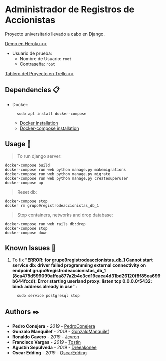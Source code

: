 # Administrador de Registros de Accionistas
Proyecto universitario llevado a cabo en Django.

[Demo en Heroku >>](https://registro-accionistas.herokuapp.com/)

* Usuario de prueba: 
  * Nombre de Usuario: `root`
  * Contraseña: `root`

[Tablero del Proyecto en Trello >>](https://trello.com/b/BP7z3o5H/grupo9registro-de-accionistas)

## Dependencies 📋
* Docker:
  ```Docker
    sudo apt install docker-compose
  ```
  * [Docker installation](https://docs.docker.com/install/)
  * [Docker-compose installation](https://docs.docker.com/compose/install/)

## Usage 🚀
>To run django server:
  ```docker-compose
  docker-compose build
  docker-compose run web python manage.py makemigrations
  docker-compose run web python manage.py migrate
  docker-compose run web python manage.py createsuperuser
  docker-compose up
  ```

>Reset db:
  ```docker-compose
  docker-compose stop
  docker rm grupo9registrodeaccionistas_db_1
  ```

>Stop containers, networks and drop database:
  ```Docker
  docker-compose run web rails db:drop
  docker-compose stop
  docker-compose down
  ```

## Known Issues 📢
1) To fix **"ERROR: for grupo9registrodeaccionistas_db_1  Cannot start service db: driver failed programming external connectivity on endpoint grupo9registrodeaccionistas_db_1 (8ca475d599099affea877a2b4e3cd19eaca4d31bd26120f8f85ea699b644fccd): Error starting userland proxy: listen tcp 0.0.0.0:5432: bind: address already in use"** :
    ```Fix
      sudo service postgresql stop
    ```

## Authors ✒️
* **Pedro Conejera** - *2019* - [PedroConejera](https://github.com/PedroConejera)
* **Gonzalo Manquilef** - *2019* - [GonzaloManquilef](https://github.com/GonzaloManquilef)
* **Ronaldo Cavero** - *2019* - [Jcvron](https://github.com/jcvron)
* **Francisco Vargas** - *2019* - [Tostin](https://github.com/Tostin)
* **Agustín Sepúlveda** - *2019* - [Dreeakonee](https://github.com/Dreeakonee)
* **Oscar Edding** - *2019* - [OscarEdding](https://github.com/OscarEdding)
